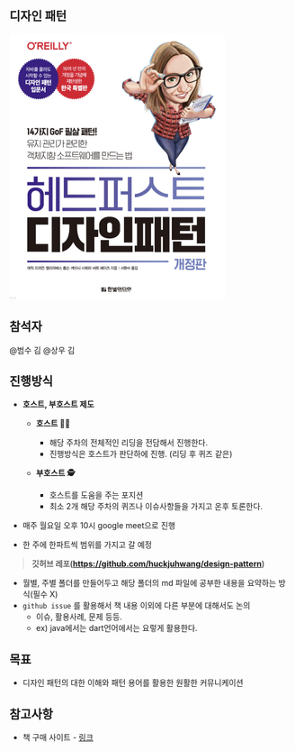 ## 디자인 패턴
<img width="383" alt="image" src="src/image/헤드퍼스트.png">

## 참석자
@범수 김 @상우 김

## 진행방식
- **호스트, 부호스트 제도**
    - **호스트 👮‍♂️**
        - 해당 주차의 전체적인 리딩을 전담해서 진행한다.
        - 진행방식은 호스트가 판단하에 진행. (리딩 후 퀴즈 같은)

    - **부호스트 🕵️**
        - 호스트를 도움을 주는 포지션
        - 최소 2개 해당 주차의 퀴즈나 이슈사항들을 가지고 온후 토론한다.

- 매주 월요일 오후 10시 google meet으로 진행
- 한 주에 한파트씩 범위를 가지고 갈 예정

> **깃허브 레포(**https://github.com/huckjuhwang/design-pattern**)**
>
- 월별, 주별 폴더를 만들어두고 해당 폴더의 md 파일에 공부한 내용을 요약하는 방식(필수 X)
- `github issue` 를 활용해서 책 내용 이외에 다른 부분에 대해서도 논의
    - 이슈, 활용사례, 문제 등등.
    - ex) java에서는 dart언어에서는 요렇게 활용한다.
 
## 목표
- 디자인 패턴의 대한 이해와 패턴 용어를 활용한 원활한 커뮤니케이션

## 참고사항

- 책 구매 사이트 - [링크](https://www.yes24.com/Product/Goods/108192370)

